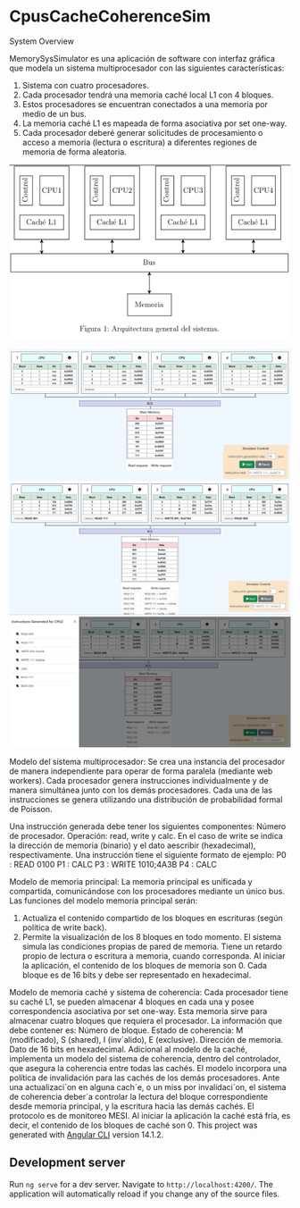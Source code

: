 # CpusCacheCoherenceSim


System Overview

MemorySysSimulator es una aplicación de software con interfaz gráfica que modela un sistema multiprocesador con las siguientes características:
1. Sistema con cuatro procesadores.
2. Cada procesador tendrá una memoria caché local L1 con 4 bloques.
3. Estos procesadores se encuentran conectados a una memoria por medio de un bus.
4. La memoria caché L1 es mapeada de forma asociativa por set one-way.
5. Cada procesador deberé generar solicitudes de procesamiento o acceso a memoria (lectura
o escritura) a diferentes regiones de memoria de forma aleatoria.

![plot](docs/architecture.png)


![plot](docs/ui-preview.png)
![plot](docs/ui-preview2.png)
![plot](docs/ui-preview3.png)

Modelo del sistema multiprocesador:
  Se crea una instancia del procesador de manera independiente para operar de forma paralela (mediante web workers).
  Cada procesador genera instrucciones individualmente y de manera simultánea junto con los demás procesadores.
  Cada una de las instrucciones se genera utilizando una distribución de probabilidad formal de Poisson.

Una instrucción generada debe tener los siguientes componentes:
  Número de procesador.
  Operación: read, write y calc.
  En el caso de write se indica la dirección de memoria (binario) y el dato aescribir (hexadecimal), respectivamente.
Una instrucción tiene el siguiente formato de ejemplo:
  P0 : READ 0100
  P1 : CALC
  P3 : WRITE 1010;4A3B
  P4 : CALC
 
Modelo de memoria principal:
La memoria principal es unificada y compartida, comunicándose con los procesadores mediante un único bus. 
Las funciones del modelo memoria principal serán:
1. Actualiza el contenido compartido de los bloques en escrituras (según política de write back).
2. Permite la visualización de los 8 bloques en todo momento.
El sistema simula las condiciones propias de pared de memoria. Tiene un retardo propio de lectura o escritura a memoria, cuando corresponda. 
Al iniciar la aplicación, el contenido de los bloques de memoria son 0. Cada bloque es de 16 bits y debe ser representado en hexadecimal.

Modelo de memoria caché y sistema de coherencia:
Cada procesador tiene su caché L1, se pueden almacenar 4 bloques en cada una y posee correspondencia asociativa por set one-way.
Esta memoria sirve para almacenar cuatro bloques que requiera el procesador. La información que debe contener es:
Número de bloque.
Estado de coherencia: M (modificado), S (shared), I (inv´alido), E (exclusive).
Dirección de memoria.
Dato de 16 bits en hexadecimal.
Adicional al modelo de la caché, implementa un modelo del sistema de coherencia, dentro del controlador, que asegura la coherencia entre todas las cachés. El modelo 
incorpora una política de invalidación para las cachés de los demás procesadores. Ante una actualizaci´on en alguna cach´e, o un miss por invalidaci´on, el sistema de coherencia deber´a controlar
la lectura del bloque correspondiente desde memoria principal, y la escritura hacia las demás cachés.
El protocolo es de monitoreo MESI. 
Al iniciar la aplicación la caché está fría, es decir, el contenido de los bloques de caché son 0. 
This project was generated with [Angular CLI](https://github.com/angular/angular-cli) version 14.1.2.

## Development server

Run `ng serve` for a dev server. Navigate to `http://localhost:4200/`. The application will automatically reload if you change any of the source files.
